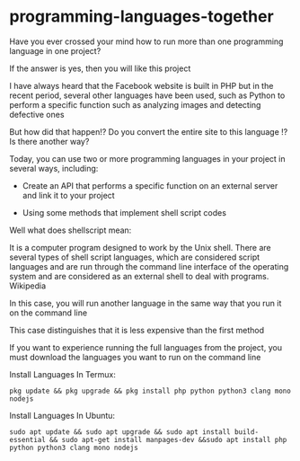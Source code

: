 # programming-languages-together
Have you ever crossed your mind how to run more than one programming language in one project?

 If the answer is yes, then you will like this project

 I have always heard that the Facebook website is built in PHP but in the recent period, several other languages ​​have been used, such as Python to perform a specific function such as analyzing images and detecting defective ones 

 But how did that happen!?  Do you convert the entire site to this language !?  Is there another way?

 Today, you can use two or more programming languages ​​in your project in several ways, including:

 * Create an API that performs a specific function on an external server and link it to your project 

 * Using some methods that implement shell script codes 

 Well what does shellscript mean:

 It is a computer program designed to work by the Unix shell. There are several types of shell script languages, which are considered script languages ​​and are run through the command line interface of the operating system and are considered as an external shell to deal with programs.  Wikipedia 

 In this case, you will run another language in the same way that you run it on the command line 

 This case distinguishes that it is less expensive than the first method 

If you want to experience running the full languages ​​from the project, you must download the languages ​​you want to run on the command line 

Install Languages In Termux: 
```
pkg update && pkg upgrade && pkg install php python python3 clang mono nodejs
```
Install Languages In Ubuntu:
```
sudo apt update && sudo apt upgrade && sudo apt install build-essential && sudo apt-get install manpages-dev &&sudo apt install php python python3 clang mono nodejs 
```
